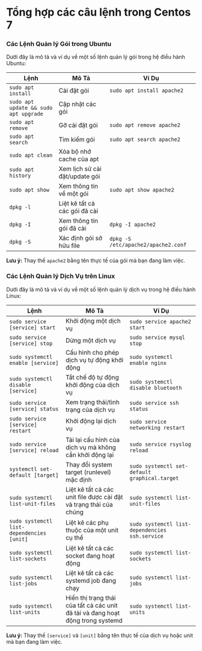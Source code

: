 # Tổng hợp các câu lệnh trong Centos 7  

### Các Lệnh Quản lý Gói trong Ubuntu

Dưới đây là mô tả và ví dụ về một số lệnh quản lý gói trong hệ điều hành Ubuntu:

| Lệnh                                   | Mô Tả                                      | Ví Dụ                                       |
| --------------------------------------- | ------------------------------------------- | -------------------------------------------- |
| `sudo apt install`                      | Cài đặt gói                                 | `sudo apt install apache2`                  |
| `sudo apt update && sudo apt upgrade`   | Cập nhật các gói                           |                                              |
| `sudo apt remove`                       | Gỡ cài đặt gói                             | `sudo apt remove apache2`                   |
| `sudo apt search`                       | Tìm kiếm gói                               | `sudo apt search apache2`                   |
| `sudo apt clean`                        | Xóa bộ nhớ cache của apt                   |                                              |
| `sudo apt history`                      | Xem lịch sử cài đặt/update gói             |                                              |
| `sudo apt show`                         | Xem thông tin về một gói                   | `sudo apt show apache2`                     |
| `dpkg -l`                               | Liệt kê tất cả các gói đã cài              |                                              |
| `dpkg -I`                               | Xem thông tin gói đã cài                   | `dpkg -I apache2`                           |
| `dpkg -S`                               | Xác định gói sở hữu file                  | `dpkg -S /etc/apache2/apache2.conf`         |

**Lưu ý:** Thay thế `apache2` bằng tên thực tế của gói mà bạn đang làm việc.



### Các Lệnh Quản lý Dịch Vụ trên Linux

Dưới đây là mô tả và ví dụ về một số lệnh quản lý dịch vụ trong hệ điều hành Linux:

| Lệnh                                       | Mô Tả                                          | Ví Dụ                                              |
| ------------------------------------------- | ----------------------------------------------- | --------------------------------------------------- |
| `sudo service [service] start`               | Khởi động một dịch vụ                           | `sudo service apache2 start`                         |
| `sudo service [service] stop`                | Dừng một dịch vụ                                | `sudo service mysql stop`                            |
| `sudo systemctl enable [service]`           | Cấu hình cho phép dịch vụ tự động khởi động    | `sudo systemctl enable nginx`                       |
| `sudo systemctl disable [service]`          | Tắt chế độ tự động khởi động của dịch vụ       | `sudo systemctl disable bluetooth`                  |
| `sudo service [service] status`              | Xem trạng thái/tình trạng của dịch vụ           | `sudo service ssh status`                           |
| `sudo service [service] restart`             | Khởi động lại dịch vụ                           | `sudo service networking restart`                   |
| `sudo service [service] reload`              | Tải lại cấu hình của dịch vụ mà không cần khởi động lại | `sudo service rsyslog reload`                   |
| `systemctl set-default [target]`            | Thay đổi system target (runlevel) mặc định      | `sudo systemctl set-default graphical.target`      |
| `sudo systemctl list-unit-files`            | Liệt kê tất cả các unit file được cài đặt và trạng thái của chúng | `sudo systemctl list-unit-files`               |
| `sudo systemctl list-dependencies [unit]`   | Liệt kê các phụ thuộc của một unit cụ thể       | `sudo systemctl list-dependencies ssh.service`      |
| `sudo systemctl list-sockets`               | Liệt kê tất cả các socket đang hoạt động        | `sudo systemctl list-sockets`                       |
| `sudo systemctl list-jobs`                  | Liệt kê tất cả các systemd job đang chạy        | `sudo systemctl list-jobs`                          |
| `sudo systemctl list-units`                 | Hiển thị trạng thái của tất cả các unit đã tải và đang hoạt động trong systemd | `sudo systemctl list-units`                      |

**Lưu ý:** Thay thế `[service]` và `[unit]` bằng tên thực tế của dịch vụ hoặc unit mà bạn đang làm việc.




